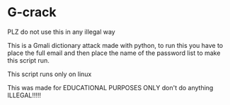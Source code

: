 # G-crack

PLZ do not use this in any illegal way 

This is a Gmali dictionary attack made with python, to run this you have to place the full email and then place the name of the password list 
to make this script run.

This script runs only on linux 

This was made for EDUCATIONAL PURPOSES ONLY don't do anything ILLEGAL!!!!!
